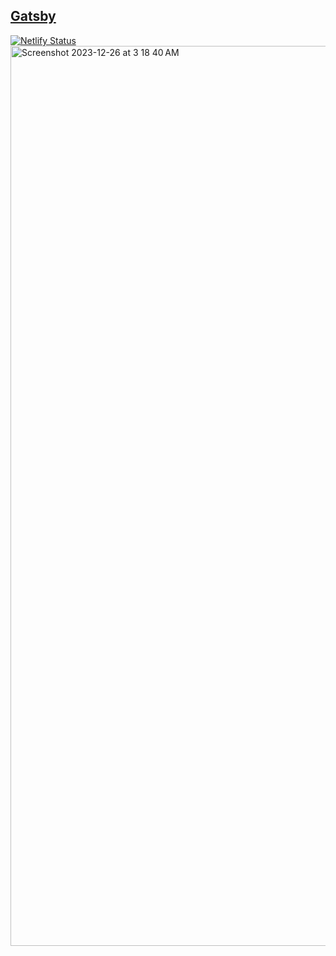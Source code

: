 ## <a href="https://mellifluous-custard-bb5c7d.netlify.app"> Gatsby</a><br>
[![Netlify Status](https://api.netlify.com/api/v1/badges/d8dc29ba-cc5d-4865-8c53-e71ed8e408bd/deploy-status)](https://app.netlify.com/sites/mellifluous-custard-bb5c7d/deploys)
<img width="1440" alt="Screenshot 2023-12-26 at 3 18 40 AM" src="https://github.com/sudo-self/gatsby-starter-minimal/assets/119916323/aee0f4ac-aa0f-428e-afa5-742b43dfefb7">

